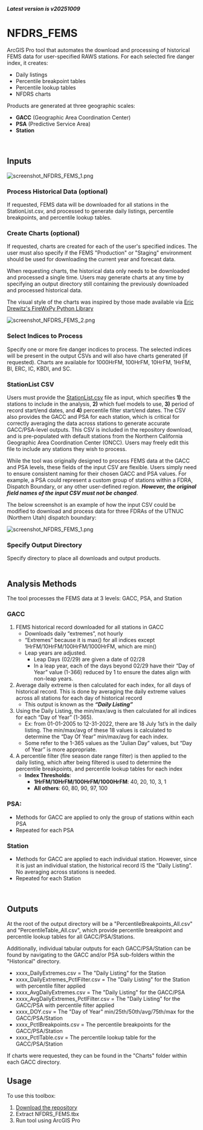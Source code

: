 ***Latest version is v20251009***

# NFDRS_FEMS

ArcGIS Pro tool that automates the download and processing of historical FEMS data for user-specified RAWS stations. For each selected fire danger index, it creates:

- Daily listings  
- Percentile breakpoint tables  
- Percentile lookup tables  
- NFDRS charts

Products are generated at three geographic scales:

- **GACC** (Geographic Area Coordination Center)  
- **PSA** (Predictive Service Area)  
- **Station**
<br>

## Inputs

![screenshot_NFDRS_FEMS_1.png](/docs/screenshot_NFDRS_FEMS_1.png)

### Process Historical Data (optional)
If requested, FEMS data will be downloaded for all stations in the StationList.csv, and processed to generate daily listings, percentile breakpoints, and percentile lookup tables.

### Create Charts (optional)
If requested, charts are created for each of the user's specified indices. The user must also specify if the FEMS "Production" or "Staging" environment should be used for downloading the current year and forecast data.

When requesting charts, the historical data only needs to be downloaded and processed a single time. Users may generate charts at any time by specifying an output directory still containing the previously downloaded and processed historical data.

The visual style of the charts was inspired by those made available via [Eric Drewitz's FireWxPy Python Library](https://pypi.org/project/firewxpy/)

![screenshot_NFDRS_FEMS_2.png](/docs/screenshot_NFDRS_FEMS_2.png)

### Select Indices to Process
Specify one or more fire danger incdices to process. The selected indices will be present in the output CSVs and will also have charts generated (if requested). Charts are available for 1000HrFM, 100HrFM, 10HrFM, 1HrFM, BI, ERC, IC, KBDI, and SC.

### StationList CSV
Users must provide the [StationList.csv](https://github.com/mpanunto/NFDRS_FEMS/blob/main/StationList.csv) file as input, which specifies **1)** the stations to include in the analysis, **2)** which fuel models to use, **3)** period of record start/end dates, and **4)** percentile filter start/end dates. The CSV also provides the GACC and PSA for each station, which is critical for correctly averaging the data across stations to generate accurate GACC/PSA-level outputs. This CSV is included in the repository download, and is pre-populated with default stations from the Northern California Geographic Area Coordination Center (ONCC). Users may freely edit this file to include any stations they wish to process.

While the tool was originally designed to process FEMS data at the GACC and PSA levels, these fields of the input CSV are flexible. Users simply need to ensure consistent naming for their chosen GACC and PSA values. For example, a PSA could represent a custom group of stations within a FDRA, Dispatch Boundary, or any other user-defined region. ***However, the original field names of the input CSV must not be changed***.

The below screenshot is an example of how the input CSV could be modified to download and process data for three FDRAs of the UTNUC (Northern Utah) dispatch boundary:

![screenshot_NFDRS_FEMS_1.png](/docs/screenshot_NFDRS_FEMS_3.png)

### Specify Output Directory
Specify directory to place all downloads and output products.
<br>
<br>

## Analysis Methods

The tool processes the FEMS data at 3 levels: GACC, PSA, and Station

### GACC
1. FEMS historical record downloaded for all stations in GACC
   - Downloads daily “extremes”, not hourly
   - “Extremes” because it is max() for all indices except 1HrFM/10HrFM/100HrFM/1000HrFM, which are min()
   - Leap years are adjusted.
     - Leap Days (02/29) are given a date of 02/28
     - In a leap year, each of the days beyond 02/29 have their “Day of Year” value (1-366) reduced by 1 to ensure the dates align with non-leap years.
2. Average daily extreme is then calculated for each index, for all days of historical record. This is done by averaging the daily extreme values across all stations for each day of historical record
   - This output is known as the ***“Daily Listing”***
3. Using the Daily Listing, the min/max/avg is then calculated for all indices for each “Day of Year” (1-365).
   - Ex: from 01-01-2005 to 12-31-2022, there are 18 July 1st’s in the daily listing. The min/max/avg of these 18 values is calculated to determine the “Day Of Year” min/max/avg for each index.
   - Some refer to the 1-365 values as the “Julian Day” values, but “Day of Year” is more appropriate.
4. A percentile filter (fire season date range filter) is then applied to the daily listing, which after being filtered is used to determine the percentile breakpoints, and percentile lookup tables for each index
   - **Index Thresholds**:
      - **1HrFM/10HrFM/100HrFM/1000HrFM**: 40, 20, 10, 3, 1
      - **All others**: 60, 80, 90, 97, 100   

### PSA:
 - Methods for GACC are applied to only the group of stations within each PSA
 - Repeated for each PSA

### Station
 - Methods for GACC are applied to each individual station. However, since it is just an individual station, the historical record IS the “Daily Listing”. No averaging across stations is needed.
 - Repeated for each Station
<br>

## Outputs
At the root of the output directory will be a "PercentileBreakpoints_All.csv" and "PercentileTable_All.csv", which provide percentile breakpoint and percentile lookup tables for all GACC/PSA/Stations.

Additionally, individual tabular outputs for each GACC/PSA/Station can be found by navigating to the GACC and/or PSA sub-folders within the "Historical" directory.
- xxxx_DailyExtremes.csv = The "Daily Listing" for the Station
- xxxx_DailyExtremes_PctlFilter.csv = The "Daily Listing" for the Station with percentile filter applied
- xxxx_AvgDailyExtremes.csv = The "Daily Listing" for the GACC/PSA
- xxxx_AvgDailyExtremes_PctlFilter.csv = The "Daily Listing" for the GACC/PSA with percentile filter applied
- xxxx_DOY.csv = The "Day of Year" min/25th/50th/avg/75th/max for the GACC/PSA/Station
- xxxx_PctlBreakpoints.csv = The percentile breakpoints for the GACC/PSA/Station
- xxxx_PctlTable.csv = The percentile lookup table for the GACC/PSA/Station

If charts were requested, they can be found in the "Charts" folder within each GACC directory.
<br>

## Usage

To use this toolbox:

1. [Download the repository](https://github.com/mpanunto/NFDRS_FEMS/archive/refs/heads/main.zip)
2. Extract NFDRS_FEMS.tbx
3. Run tool using ArcGIS Pro
